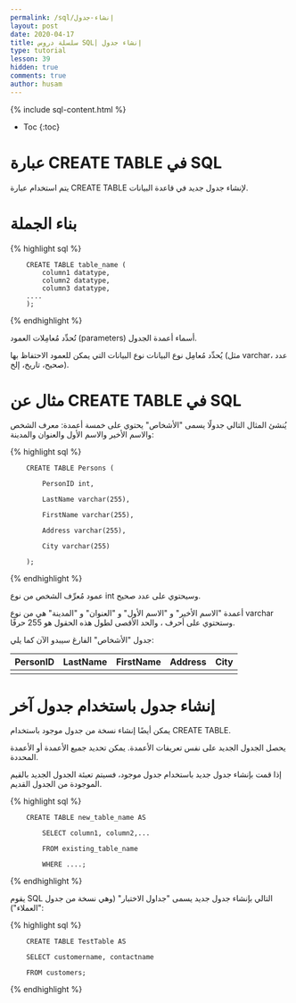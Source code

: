 ```yaml
---
permalink: /sql/إنشاء-جدول
layout: post
date: 2020-04-17
title: سلسلة دروس SQL| إنشاء جدول
type: tutorial
lesson: 39
hidden: true
comments: true
author: husam
---
```


{% include sql-content.html %}

* Toc
{:toc}

# عبارة CREATE TABLE في SQL

يتم استخدام عبارة CREATE TABLE لإنشاء جدول جديد في قاعدة البيانات.

# بناء الجملة

{% highlight sql %}

		CREATE TABLE table_name (
    		column1 datatype,
    		column2 datatype,
    		column3 datatype,
   		....
		); 

{% endhighlight %}

تُحدِّد مُعامِلات العمود (parameters) أسماء أعمدة الجدول.

يُحدِّد مُعامِل نوع البيانات نوع البيانات التي يمكن للعمود الاحتفاظ بها (مثل varchar، عدد صحيح، تاريخ، إلخ).

# مثال عن CREATE TABLE في SQL

يُنشئ المثال التالي جدولًا يسمى "الأشخاص" يحتوي على خمسة أعمدة: معرف الشخص والاسم الأخير والاسم الأول والعنوان والمدينة:


{% highlight sql %}

		CREATE TABLE Persons (

    		PersonID int,

    		LastName varchar(255),

    		FirstName varchar(255),

    		Address varchar(255),

    		City varchar(255)

		);

{% endhighlight %}

عمود مُعرِّف الشخص من نوع int وسيحتوي على عدد صحيح.

أعمدة "الاسم الأخير" و "الاسم الأول" و "العنوان" و "المدينة" هي من نوع varchar وستحتوي على أحرف ، والحد الأقصى لطول هذه الحقول هو 255 حرفًا.

جدول "الأشخاص" الفارغ سيبدو الآن كما يلي:

| PersonID |	LastName |	FirstName |	Address |	City |
|---------- | ----------- | ------------ | ---------- | ------------- |
|           |             |              |            |               |

# إنشاء جدول باستخدام جدول آخر

يمكن أيضًا إنشاء نسخة من جدول موجود باستخدام CREATE TABLE.

يحصل الجدول الجديد على نفس تعريفات الأعمدة. يمكن تحديد جميع الأعمدة أو الأعمدة المحددة.

إذا قمت بإنشاء جدول جديد باستخدام جدول موجود، فسيتم تعبئة الجدول الجديد بالقيم الموجودة من الجدول القديم.


{% highlight sql %}
		
		CREATE TABLE new_table_name AS

    		SELECT column1, column2,...

    		FROM existing_table_name

    		WHERE ....; 

{% endhighlight %}

يقوم SQL التالي بإنشاء جدول جديد يسمى "جداول الاختبار" (وهي نسخة من جدول "العملاء"):

{% highlight sql %}

		CREATE TABLE TestTable AS

		SELECT customername, contactname

		FROM customers; 

{% endhighlight %}


